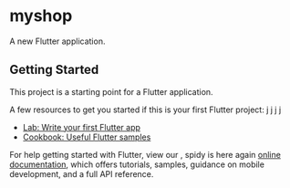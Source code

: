 # myshop

A new Flutter application.

## Getting Started

This project is a starting point for a Flutter application.

A few resources to get you started if this is your first Flutter project: j j j j

- [Lab: Write your first Flutter app](https://flutter.dev/docs/get-started/codelab)
- [Cookbook: Useful Flutter samples](https://flutter.dev/docs/cookbook)

For help getting started with Flutter, view our , spidy is here again
[online documentation](https://flutter.dev/docs), which offers tutorials,
samples, guidance on mobile development, and a full API reference.



